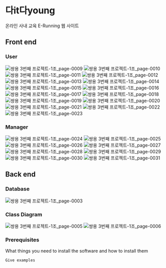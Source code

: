 # 다it다young

온라인 사내 교육 E-Running 웹 사이트

## Front end

### User

![쌍용 3번째 프로젝트-1조_page-0009](https://github.com/Gh-js/2nd_prj/assets/142857148/75411c83-00df-4264-9af3-013bf8e4588c)
![쌍용 3번째 프로젝트-1조_page-0010](https://github.com/Gh-js/2nd_prj/assets/142857148/a355f686-f796-4949-8b6a-74e65c6017af)
![쌍용 3번째 프로젝트-1조_page-0011](https://github.com/Gh-js/2nd_prj/assets/142857148/27468482-318d-43dd-99f2-b133184b6520)
![쌍용 3번째 프로젝트-1조_page-0012](https://github.com/Gh-js/2nd_prj/assets/142857148/028f0a4c-3c2b-4060-a8c7-b5a6f7b9424d)
![쌍용 3번째 프로젝트-1조_page-0013](https://github.com/Gh-js/2nd_prj/assets/142857148/1ac8d9a0-908b-4fe2-b0d8-aebdccc01475)
![쌍용 3번째 프로젝트-1조_page-0014](https://github.com/Gh-js/2nd_prj/assets/142857148/bcd6be32-2e46-480c-9819-a5202505dc92)
![쌍용 3번째 프로젝트-1조_page-0015](https://github.com/Gh-js/2nd_prj/assets/142857148/25e7d4dd-752d-463c-a5e0-e99742298a96)
![쌍용 3번째 프로젝트-1조_page-0016](https://github.com/Gh-js/2nd_prj/assets/142857148/aac2434a-a563-489c-8896-2bba0d20718d)
![쌍용 3번째 프로젝트-1조_page-0017](https://github.com/Gh-js/2nd_prj/assets/142857148/94a3f9ef-c0c1-403d-a532-28e651b96044)
![쌍용 3번째 프로젝트-1조_page-0018](https://github.com/Gh-js/2nd_prj/assets/142857148/721195be-3cde-4f0e-96b3-bfb6b3383f75)
![쌍용 3번째 프로젝트-1조_page-0019](https://github.com/Gh-js/2nd_prj/assets/142857148/9e734fd9-c530-4372-986e-8e3e45567c2b)
![쌍용 3번째 프로젝트-1조_page-0020](https://github.com/Gh-js/2nd_prj/assets/142857148/061b0dc9-00cf-46e1-9f69-9af84ae20eb4)
![쌍용 3번째 프로젝트-1조_page-0021](https://github.com/Gh-js/2nd_prj/assets/142857148/0f8b1c88-dfcc-4dbb-96b6-f057eaa4a596)
![쌍용 3번째 프로젝트-1조_page-0022](https://github.com/Gh-js/2nd_prj/assets/142857148/b3f7d893-4839-4fe1-aa51-0be3cf98ced1)
![쌍용 3번째 프로젝트-1조_page-0023](https://github.com/Gh-js/2nd_prj/assets/142857148/a0c1ddc2-e2ec-458c-9e8c-356e172c2562)


### Manager

![쌍용 3번째 프로젝트-1조_page-0024](https://github.com/Gh-js/2nd_prj/assets/142857148/af312790-6a99-4fd6-89ae-cad0643b4840)
![쌍용 3번째 프로젝트-1조_page-0025](https://github.com/Gh-js/2nd_prj/assets/142857148/b5c2a127-be92-4b3d-a846-0886503fa1d1)
![쌍용 3번째 프로젝트-1조_page-0026](https://github.com/Gh-js/2nd_prj/assets/142857148/b4d66fa3-af30-464f-addb-9960d8c84438)
![쌍용 3번째 프로젝트-1조_page-0027](https://github.com/Gh-js/2nd_prj/assets/142857148/d7717a4d-9f18-4509-ba68-ff65d12f53b4)
![쌍용 3번째 프로젝트-1조_page-0028](https://github.com/Gh-js/2nd_prj/assets/142857148/bbc146fd-4b49-48d0-b9ac-980c69f6fcc2)
![쌍용 3번째 프로젝트-1조_page-0029](https://github.com/Gh-js/2nd_prj/assets/142857148/37dec094-10e2-46f8-9200-76d8a0aeee9b)
![쌍용 3번째 프로젝트-1조_page-0030](https://github.com/Gh-js/2nd_prj/assets/142857148/66b7affc-01c3-4ffd-b574-5ec05be7dcb2)
![쌍용 3번째 프로젝트-1조_page-0031](https://github.com/Gh-js/2nd_prj/assets/142857148/77c4ef0d-7af1-439a-af80-7f20e87e2322)


## Back end

### Database

![쌍용 3번째 프로젝트-1조_page-0003](https://github.com/Gh-js/2nd_prj/assets/142857148/4b8fc76c-7413-43ed-9198-9d18cd71bb6f)

### Class Diagram

![쌍용 3번째 프로젝트-1조_page-0005](https://github.com/Gh-js/2nd_prj/assets/142857148/4532aca5-8edf-48c9-afb3-acdb48002564)
![쌍용 3번째 프로젝트-1조_page-0006](https://github.com/Gh-js/2nd_prj/assets/142857148/6e436dc5-2498-4beb-b15e-dc3eb851cc46)

### Prerequisites

What things you need to install the software and how to install them

```
Give examples
```
